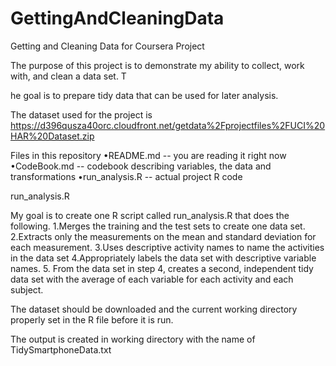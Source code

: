 GettingAndCleaningData
======================

Getting and Cleaning Data for Coursera Project

The purpose of this project is to demonstrate my ability to collect, work with, 
and clean a data set. T

he goal is to prepare tidy data that can be used for later analysis.

The dataset used for the project is 
https://d396qusza40orc.cloudfront.net/getdata%2Fprojectfiles%2FUCI%20HAR%20Dataset.zip 

Files in this repository
•README.md -- you are reading it right now
•CodeBook.md -- codebook describing variables, the data and transformations
•run_analysis.R -- actual project R code

run_analysis.R

My goal is to create one R script called run_analysis.R that does the following. 
1.Merges the training and the test sets to create one data set.
2.Extracts only the measurements on the mean and standard deviation for each measurement. 
3.Uses descriptive activity names to name the activities in the data set
4.Appropriately labels the data set with descriptive variable names. 
5. From the data set in step 4, creates a second, independent tidy data set with 
the average of each variable for each activity and each subject.

The dataset should be downloaded and the current working directory properly set 
in the R file before it is run.

The output is created in working directory with the name of TidySmartphoneData.txt
